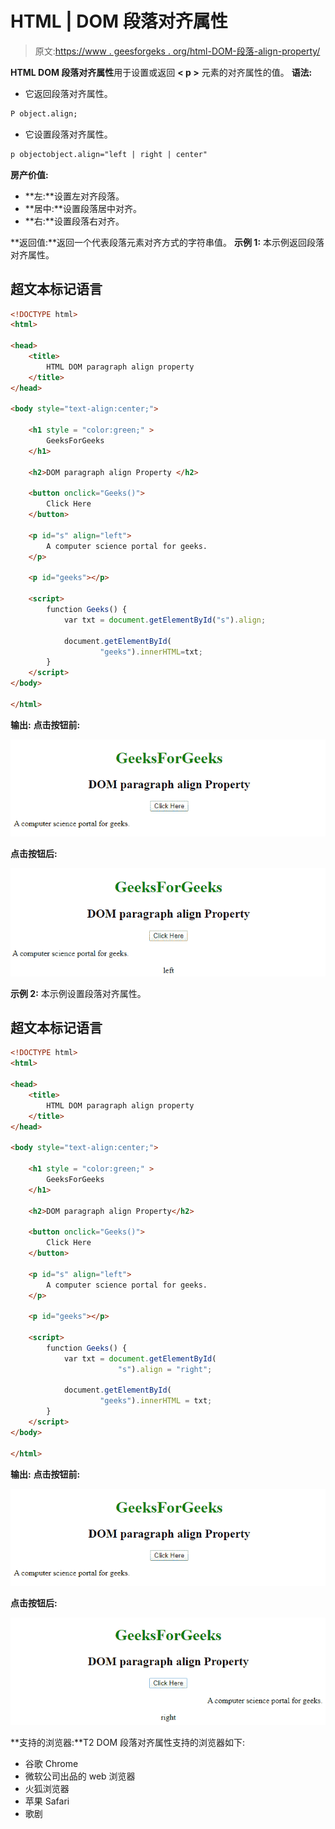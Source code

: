 # HTML | DOM 段落对齐属性

> 原文:[https://www . geesforgeks . org/html-DOM-段落-align-property/](https://www.geeksforgeeks.org/html-dom-paragraph-align-property/)

**HTML DOM 段落对齐属性**用于设置或返回 **< p >** 元素的对齐属性的值。
**语法:**

*   它返回段落对齐属性。

```html
P object.align;
```

*   它设置段落对齐属性。

```html
p objectobject.align="left | right | center"
```

**房产价值:**

*   **左:**设置左对齐段落。
*   **居中:**设置段落居中对齐。
*   **右:**设置段落右对齐。

**返回值:**返回一个代表段落元素对齐方式的字符串值。
**示例 1:** 本示例返回段落对齐属性。

## 超文本标记语言

```html
<!DOCTYPE html>
<html>

<head>
    <title>
        HTML DOM paragraph align property
    </title>
</head>

<body style="text-align:center;">

    <h1 style = "color:green;" >
        GeeksForGeeks
    </h1>

    <h2>DOM paragraph align Property </h2>

    <button onclick="Geeks()">
        Click Here
    </button>

    <p id="s" align="left">
        A computer science portal for geeks.
    </p>

    <p id="geeks"></p>

    <script>
        function Geeks() {
            var txt = document.getElementById("s").align;

            document.getElementById(
                    "geeks").innerHTML=txt;
        }
    </script>
</body>

</html>
```

**输出:**
**点击按钮前:**

![](img/6f30d4a3bb3100c617ebe66b191de0ee.png)

**点击按钮后:**

![](img/abf378cb15fe705e0d9a9524148e405a.png)

**示例 2:** 本示例设置段落对齐属性。

## 超文本标记语言

```html
<!DOCTYPE html>
<html>

<head>
    <title>
        HTML DOM paragraph align property
    </title>
</head>

<body style="text-align:center;">

    <h1 style = "color:green;" >
        GeeksForGeeks
    </h1>

    <h2>DOM paragraph align Property</h2>

    <button onclick="Geeks()">
        Click Here
    </button>

    <p id="s" align="left">
        A computer science portal for geeks.
    </p>

    <p id="geeks"></p>

    <script>
        function Geeks() {
            var txt = document.getElementById(
                        "s").align = "right";

            document.getElementById(
                    "geeks").innerHTML = txt;
        }
    </script>
</body>

</html>
```

**输出:**
**点击按钮前:**

![](img/6f30d4a3bb3100c617ebe66b191de0ee.png)

**点击按钮后:**

![](img/ec438887a16d249e3d6cc256106666e9.png)

**支持的浏览器:**T2 DOM 段落对齐属性支持的浏览器如下:

*   谷歌 Chrome
*   微软公司出品的 web 浏览器
*   火狐浏览器
*   苹果 Safari
*   歌剧